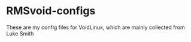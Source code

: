 # RMSvoid-configs
These are my config files for VoidLinux, which are mainly collected from Luke Smith
